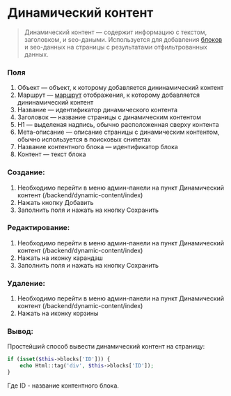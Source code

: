 # Динамический контент

> Динамический контент — содержит информацию с текстом, заголовком, и seo-даными. Используется для добавления [блоков](http://www.yiiframework.com/doc-2.0/guide-structure-views.html#using-blocks) и seo-данных на страницы с результатами отфильтрованных данных.

### Поля

1. Объект — объект, к которому добавляется дининамический контент
2. Маршрут — [маршрут](http://www.yiiframework.com/doc-2.0/guide-structure-controllers.html#routes) отображения, к которому добавляется дининамический контент
3. Название — идентификатор динамического контента
4. Заголовок — название страницы с динамическим контентом
5. H1 — выделеная надпись, обычно расположенная сверху контента
6. Мета-описание — описание страницы с динамическим контентом, обычно используется в поисковых снипетах
7. Название контентного блока — идентификатор блока
8. Контент — текст блока

### Создание:

1. Необходимо перейти в меню админ-панели на пункт Динамический контент (/backend/dynamic-content/index)
2. Нажать кнопку Добавить
3. Заполнить поля и нажать на кнопку Сохранить

### Редактирование:

1. Необходимо перейти в меню админ-панели на пункт Динамический контент (/backend/dynamic-content/index)
2. Нажать на иконку карандаш
3. Заполнить поля и нажать на кнопку Сохранить

### Удаление:

1. Необходимо перейти в меню админ-панели на пункт Динамический контент (/backend/dynamic-content/index)
2. Нажать на иконку корзины

### Вывод:

Простейший способ вывести динамический контент на страницу:

```php
if (isset($this->blocks['ID'])) {
    echo Html::tag('div', $this->blocks['ID']);
}
```

Где ID - название контентного блока.
